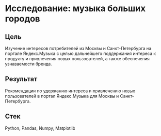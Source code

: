 # Исследование: музыка больших городов
## Цель
Изучение интересов потребителей из Москвы и Санкт-Петербурга на портале Яндекс.Музыка с целью дальнейшего поддержания интереса к продукту и привлечения новых пользователей, а также обеспечения узнаваемости бренда.
## Результат
Рекомендации по удержанию интереса и привлечению новых пользователей в портал Яндекс.Музыка для Москвы и Санкт-Петербурга.
## Стек
Python, Pandas, Numpy, Matplotlib
